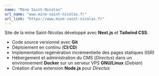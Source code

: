 ```yaml
---
name: "Mine Saint-Nicolas"
url_name: "www.mine-saint-nicolas.fr"
url_link: "https://www.mine-saint-nicolas.fr"
---
```

Site de la mine Saint-Nicolas développé avec **Next.js** et **Tailwind CSS**.

- Code source versionné avec **Git** 
- Déploiement en continu (**CI**/**CD**)
- Implementation regénération incrémentielle des pages statiques (ISR)
- Hébergement et administration du CMS (*Directus*) dans un environnement  **Docker** sur un serveur VPS **GNU/Linux** (*Debian*)
- Création d'une extension **Node.js** pour *Directus*